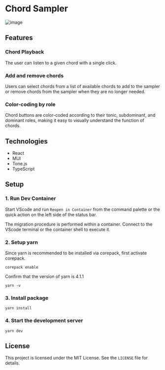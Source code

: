 # Chord Sampler
![image](https://github.com/koto74/chord-sampler/assets/124267041/aa7a9073-107b-4fcf-8d80-d579f11a9f94)

## Features

### Chord Playback

The user can listen to a given chord with a single click.

### Add and remove chords

Users can select chords from a list of available chords to add to the sampler or remove chords from the sampler when they are no longer needed.

### Color-coding by role

Chord buttons are color-coded according to their tonic, subdominant, and dominant roles, making it easy to visually understand the function of chords.

## Technologies

- React
- MUI
- Tone.js
- TypeScript

## Setup

### 1. Run Dev Container

Start VScode and run `Reopen in Container` from the command palette or the quick action on the left side of the status bar.

The migration procedure is performed within a container.
Connect to the VScode terminal or the container shell to execute it.

### 2. Setup yarn

Since yarn is recommended to be installed via corepack, first activate corepack.

```
corepack enable
```

Confirm that the version of yarn is 4.1.1

```
yarn -v
```

### 3. Install package

```
yarn install
```

### 4. Start the development server

```
yarn dev
```

## License

This project is licensed under the MIT License. See the `LICENSE` file for details.
